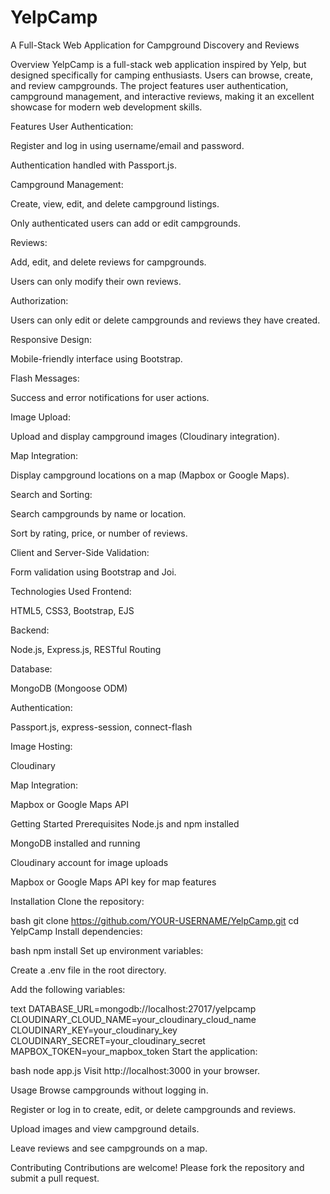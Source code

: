 # YelpCamp
A Full-Stack Web Application for Campground Discovery and Reviews

Overview
YelpCamp is a full-stack web application inspired by Yelp, but designed specifically for camping enthusiasts. Users can browse, create, and review campgrounds. The project features user authentication, campground management, and interactive reviews, making it an excellent showcase for modern web development skills.

Features
User Authentication:

Register and log in using username/email and password.

Authentication handled with Passport.js.

Campground Management:

Create, view, edit, and delete campground listings.

Only authenticated users can add or edit campgrounds.

Reviews:

Add, edit, and delete reviews for campgrounds.

Users can only modify their own reviews.

Authorization:

Users can only edit or delete campgrounds and reviews they have created.

Responsive Design:

Mobile-friendly interface using Bootstrap.

Flash Messages:

Success and error notifications for user actions.

Image Upload:

Upload and display campground images (Cloudinary integration).

Map Integration:

Display campground locations on a map (Mapbox or Google Maps).

Search and Sorting:

Search campgrounds by name or location.

Sort by rating, price, or number of reviews.

Client and Server-Side Validation:

Form validation using Bootstrap and Joi.

Technologies Used
Frontend:

HTML5, CSS3, Bootstrap, EJS

Backend:

Node.js, Express.js, RESTful Routing

Database:

MongoDB (Mongoose ODM)

Authentication:

Passport.js, express-session, connect-flash

Image Hosting:

Cloudinary

Map Integration:

Mapbox or Google Maps API

Getting Started
Prerequisites
Node.js and npm installed

MongoDB installed and running

Cloudinary account for image uploads

Mapbox or Google Maps API key for map features

Installation
Clone the repository:

bash
git clone https://github.com/YOUR-USERNAME/YelpCamp.git
cd YelpCamp
Install dependencies:

bash
npm install
Set up environment variables:

Create a .env file in the root directory.

Add the following variables:

text
DATABASE_URL=mongodb://localhost:27017/yelpcamp
CLOUDINARY_CLOUD_NAME=your_cloudinary_cloud_name
CLOUDINARY_KEY=your_cloudinary_key
CLOUDINARY_SECRET=your_cloudinary_secret
MAPBOX_TOKEN=your_mapbox_token
Start the application:

bash
node app.js
Visit http://localhost:3000 in your browser.

Usage
Browse campgrounds without logging in.

Register or log in to create, edit, or delete campgrounds and reviews.

Upload images and view campground details.

Leave reviews and see campgrounds on a map.

Contributing
Contributions are welcome! Please fork the repository and submit a pull request.

